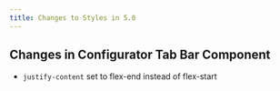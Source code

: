 ```yaml
---
title: Changes to Styles in 5.0
---
```


## Changes in Configurator Tab Bar Component

- `justify-content` set to flex-end instead of flex-start
